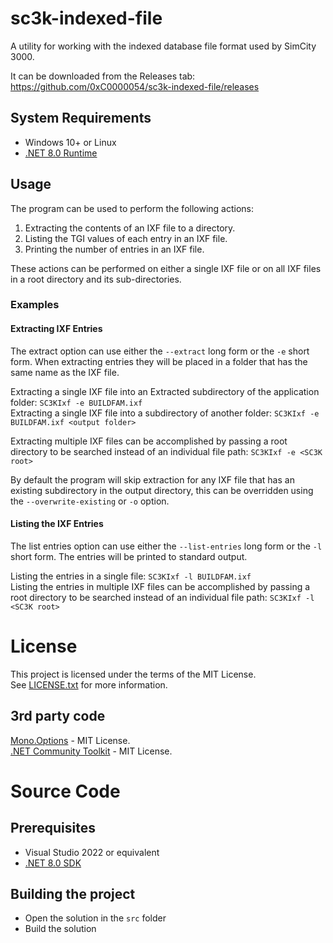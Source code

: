 # sc3k-indexed-file

A utility for working with the indexed database file format used by SimCity 3000.

It can be downloaded from the Releases tab: https://github.com/0xC0000054/sc3k-indexed-file/releases

## System Requirements

* Windows 10+ or Linux
* [.NET 8.0 Runtime](https://dotnet.microsoft.com/en-us/download/dotnet/8.0)

## Usage

The program can be used to perform the following actions:

1. Extracting the contents of an IXF file to a directory.
2. Listing the TGI values of each entry in an IXF file.
3. Printing the number of entries in an IXF file.

These actions can be performed on either a single IXF file or on all IXF files in a root directory and its sub-directories.

### Examples

#### Extracting IXF Entries

The extract option can use either the `--extract` long form or the `-e` short form.
When extracting entries they will be placed in a folder that has the same name as the IXF file.
 
Extracting a single IXF file into an Extracted subdirectory of the application folder: `SC3KIxf -e BUILDFAM.ixf`    
Extracting a single IXF file into a subdirectory of another folder: `SC3KIxf -e BUILDFAM.ixf <output folder>`    

Extracting multiple IXF files can be accomplished by passing a root directory to be searched instead of an individual
file path: `SC3KIxf -e <SC3K root>`

By default the program will skip extraction for any IXF file that has an existing subdirectory in the output directory,
this can be overridden using the `--overwrite-existing` or `-o` option.

#### Listing the IXF Entries

The list entries option can use either the `--list-entries` long form or the `-l` short form.
The entries will be printed to standard output.

Listing the entries in a single file: `SC3KIxf -l BUILDFAM.ixf`   
Listing the entries in multiple IXF files can be accomplished by passing a root directory to be searched instead
of an individual file path: `SC3KIxf -l <SC3K root>`  

# License

This project is licensed under the terms of the MIT License.    
See [LICENSE.txt](LICENSE.txt) for more information.

## 3rd party code

[Mono.Options](https://github.com/xamarin/XamarinComponents/tree/main/XPlat/Mono.Options) - MIT License.    
[.NET Community Toolkit](https://github.com/CommunityToolkit/dotnet) - MIT License.    

# Source Code

## Prerequisites

* Visual Studio 2022 or equivalent
* [.NET 8.0 SDK](https://dotnet.microsoft.com/en-us/download/dotnet/8.0)

## Building the project

* Open the solution in the `src` folder
* Build the solution
